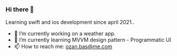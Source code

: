 ### Hi there 👋

Learning swift and ios development since april 2021..

- 🔭 I’m currently working on a weather app.
- 🌱 I’m currently learning MVVM design pattern - Programmatic UI
- 📫 How to reach me: ozan.bas@me.com

